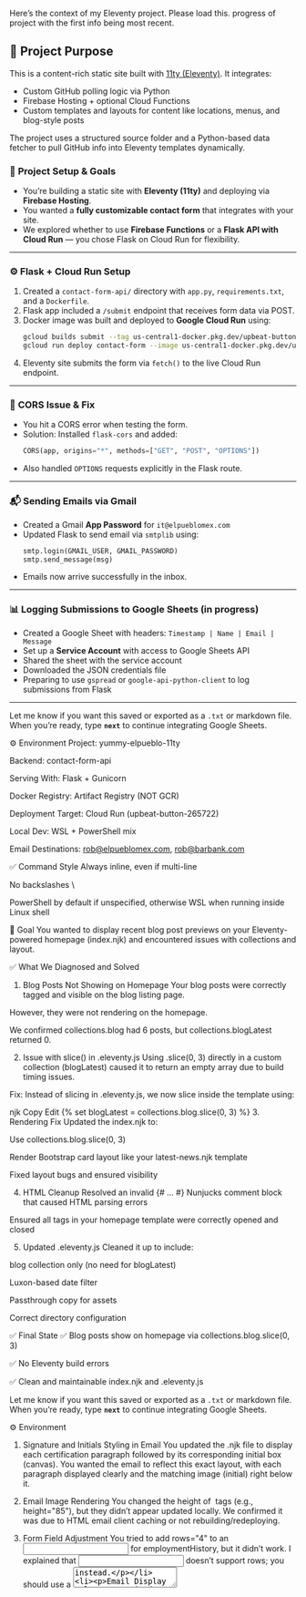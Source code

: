 Here’s the context of my Eleventy project. Please load this. progress of project with the first info being most recent.

## 🧠 Project Purpose

This is a content-rich static site built with [11ty (Eleventy)](https://11ty.dev). It integrates:

- Custom GitHub polling logic via Python
- Firebase Hosting + optional Cloud Functions
- Custom templates and layouts for content like locations, menus, and blog-style posts

The project uses a structured source folder and a Python-based data fetcher to pull GitHub info into Eleventy templates dynamically.

### 🧱 **Project Setup & Goals**

- You’re building a static site with **Eleventy (11ty)** and deploying via **Firebase Hosting**.
- You wanted a **fully customizable contact form** that integrates with your site.
- We explored whether to use **Firebase Functions** or a **Flask API with Cloud Run** — you chose Flask on Cloud Run for flexibility.

---

### ⚙️ **Flask + Cloud Run Setup**

1. Created a `contact-form-api/` directory with `app.py`, `requirements.txt`, and a `Dockerfile`.
2. Flask app included a `/submit` endpoint that receives form data via POST.
3. Docker image was built and deployed to **Google Cloud Run** using:
   ```bash
   gcloud builds submit --tag us-central1-docker.pkg.dev/upbeat-button-265722/contact-form
   gcloud run deploy contact-form --image us-central1-docker.pkg.dev/upbeat-button-265722/contact-form --platform managed --region us-central1 --allow-unauthenticated
   ```
4. Eleventy site submits the form via `fetch()` to the live Cloud Run endpoint.

---

### 🚨 **CORS Issue & Fix**

- You hit a CORS error when testing the form.
- Solution: Installed `flask-cors` and added:
  ```python
  CORS(app, origins="*", methods=["GET", "POST", "OPTIONS"])
  ```
- Also handled `OPTIONS` requests explicitly in the Flask route.

---

### 📬 **Sending Emails via Gmail**

- Created a Gmail **App Password** for `it@elpueblomex.com`
- Updated Flask to send email via `smtplib` using:
  ```python
  smtp.login(GMAIL_USER, GMAIL_PASSWORD)
  smtp.send_message(msg)
  ```
- Emails now arrive successfully in the inbox.

---

### 📊 **Logging Submissions to Google Sheets (in progress)**

- Created a Google Sheet with headers: `Timestamp | Name | Email | Message`
- Set up a **Service Account** with access to Google Sheets API
- Shared the sheet with the service account
- Downloaded the JSON credentials file
- Preparing to use `gspread` or `google-api-python-client` to log submissions from Flask

---

Let me know if you want this saved or exported as a `.txt` or markdown file. When you’re ready, type **`next`** to continue integrating Google Sheets.

⚙️ Environment
Project: yummy-elpueblo-11ty

Backend: contact-form-api

Serving With: Flask + Gunicorn

Docker Registry: Artifact Registry (NOT GCR)

Deployment Target: Cloud Run (upbeat-button-265722)

Local Dev: WSL + PowerShell mix

Email Destinations: rob@elpueblomex.com, rob@barbank.com

✅ Command Style
Always inline, even if multi-line

No backslashes \

PowerShell by default if unspecified, otherwise WSL when running inside Linux shell

🧠 Goal
You wanted to display recent blog post previews on your Eleventy-powered homepage (index.njk) and encountered issues with collections and layout.

✅ What We Diagnosed and Solved

1. Blog Posts Not Showing on Homepage
   Your blog posts were correctly tagged and visible on the blog listing page.

However, they were not rendering on the homepage.

We confirmed collections.blog had 6 posts, but collections.blogLatest returned 0.

2. Issue with slice() in .eleventy.js
   Using .slice(0, 3) directly in a custom collection (blogLatest) caused it to return an empty array due to build timing issues.

Fix: Instead of slicing in .eleventy.js, we now slice inside the template using:

njk
Copy
Edit
{% set blogLatest = collections.blog.slice(0, 3) %} 3. Rendering Fix
Updated the index.njk to:

Use collections.blog.slice(0, 3)

Render Bootstrap card layout like your latest-news.njk template

Fixed layout bugs and ensured visibility

4. HTML Cleanup
   Resolved an invalid {# ... #} Nunjucks comment block that caused HTML parsing errors

Ensured all tags in your homepage template were correctly opened and closed

5. Updated .eleventy.js
   Cleaned it up to include:

blog collection only (no need for blogLatest)

Luxon-based date filter

Passthrough copy for assets

Correct directory configuration

✅ Final State
✅ Blog posts show on homepage via collections.blog.slice(0, 3)

✅ No Eleventy build errors

✅ Clean and maintainable index.njk and .eleventy.js

Let me know if you want this saved or exported as a `.txt` or markdown file. When you’re ready, type **`next`** to continue integrating Google Sheets.

⚙️ Environment

1. Signature and Initials Styling in Email
You updated the .njk file to display each certification paragraph followed by its corresponding initial box (canvas). You wanted the email to reflect this exact layout, with each paragraph displayed clearly and the matching image (initial) right below it.

2. Email Image Rendering
You changed the height of <img> tags (e.g., height="85"), but they didn’t appear updated locally. We confirmed it was due to HTML email client caching or not rebuilding/redeploying.

3. Form Field Adjustment
You tried to add rows="4" to an <input> for employmentHistory, but it didn’t work. I explained that <input type="text"> doesn’t support rows; you should use a <textarea> instead.

4. Email Display Color
You noticed some fields in the email appeared purple. This was likely due to your local email client styling (e.g., Gmail marking visited or autofilled text).

5. Preparing for Cloud Run Deployment (v350, then v360)
You declared readiness to push the Dockerfile live as version v350. Later, you wanted to deploy version v360 and confirmed the correct project ID: upbeat-button-265722.

6. Domain Confusion
You noticed the deployed service URL changed unexpectedly (from https://contact-form-api... to https://el-pueblo-api...). We discussed that Cloud Run uses service names for the default URL, and that the contact-form-api service must be explicitly specified to retain the URL.

7. Date Format Fix
You wanted the date in the notification email to appear as month/day/year instead of YYYY-MM-DD. We noted that the .njk form field needs no change — formatting should be handled in app.py.

8. Docker Push Errors
You tried pushing the Docker image and encountered errors like name unknown: Repository "contact-form-api" not found. I explained this was likely due to not enabling or creating the Artifact Registry repository for your region (us-central1).

9. GCloud Output Issues
Your gcloud command gave an OSError: [Errno 22] Invalid argument, which is a known PowerShell encoding issue when outputting to stdout.

10. Final Deployment Command
You requested a corrected gcloud run deploy command using the confirmed service URL (https://contact-form-api...). I gave the full command to deploy version v360 using Artifact Registry and contact-form-api as the service name.

Since the last progress report, we’ve completed the full job application form on the job-openings.njk page, including all required fields, date and dropdown selectors, and grouped sections for personal, employment, and legal information. We added JavaScript logic to auto-fill the form with test data for faster testing. We also integrated three initial pads and one signature pad using canvas elements, with both mouse and touch support. These pads are converted to base64 images and sent as part of the form submission payload.

On the backend, we created the /jobs route in app.py to handle job application submissions. This route validates all required fields, logs the data into Sheet3 on Google Sheets, and returns a proper JSON response. We also added a new email function that sends the full application details to rob@elpueblomex.com and rob@barbank.com. The email now includes inline-rendered images of the initials and signature.

For local testing, we set up the Eleventy server at http://localhost:8080 and the Flask API at http://localhost:5000. We updated the CORS logic to support local development and resolved all preflight issues affecting /submit, /reserve, and /jobs. The forms and endpoints are now working reliably in both dev and production.

Rob began developing a third form for El Pueblo’s Eleventy-based website to collect job applications. He requested a full HTML form with specified fields, including dropdowns, text inputs, and required markers. The form would eventually include signature pads, but those were postponed. Initially, the form used <textarea> fields, but Rob clarified that all fields should use single-line inputs unless otherwise specified. Special cases like the references and felony explanation fields were updated to use multiline <textarea> elements with 4 rows for better usability.

Once the full form was built, JavaScript was added to handle POST submissions using fetch() to a new /jobs endpoint on the Flask API, hosted on Google Cloud Run. On the backend, Rob implemented the /jobs route in app.py, which receives the submission, validates required fields, logs data into “Sheet3” of the existing Google Sheet, and returns a JSON response. Optional email notifications are supported.

The form uses Eleventy’s dev server for local preview and testing at localhost:8080/job-openings.html, avoiding the need to deploy to Firebase during development. This streamlined local workflow allows Rob to test layout, validation, and API responses efficiently before pushing to production. The setup is now ready for signature support and email confirmations.

Rob worked on expanding the Eleventy-based static site for El Pueblo Mexican Food by integrating multiple backend forms using a Flask API deployed to Google Cloud Run. After resolving CORS issues and Cloud Run deployment bugs, both the contact form (/submit) and reservation form (/reserve) were made fully functional, including Google Sheets logging and email notifications via Gmail SMTP.

Later, issues arose while attempting to center a confirmation message returned by the reservation form. This led to miscommunication between frontend display logic and Flask routes. Docker images weren't properly rebuilt during those changes, which caused inconsistencies in behavior. Rebuilding and redeploying the Docker image resolved those errors.

Rob then created a new job-openings.njk page to collect employment applications. A full form was built with all fields, including select inputs and formatted one-line text areas. The backend /jobs endpoint was implemented to log submissions to “Sheet3” of the existing spreadsheet and return success messages via JSON.

The form is now connected via JavaScript using fetch() with appropriate error handling and required field validation. Future steps may include adding digital signature fields and email confirmations. Everything is now working smoothly again after the final redeploy and script updates.

You began by building two form endpoints—/submit for contact messages and /reserve for party reservations—using Flask, hosted on Google Cloud Run, and integrated with Google Sheets and Gmail. The backend was Dockerized, and deployment was managed via gcloud run deploy.

Initially, the reservation form was returning CORS and 404 errors, even though the route was correctly defined in app.py. You verified the route with @app.route("/reserve", methods=["POST", "OPTIONS"]) and ensured CORS headers were set. The real issue turned out to be Cloud Run not serving the most recent image despite rebuilding with docker build. This was fixed by using versioned tags like v10, v200, and deploying them cleanly, avoiding image cache issues with --no-cache.

Another problem was with how you tested the routes using curl in PowerShell. Many errors stemmed from PowerShell syntax differences (like backticks and escaping quotes), which led to confusing 400 and 404 errors. Eventually, you tested the endpoints successfully using both curl and Invoke-RestMethod.

You also ran into a confusing situation where the contact form stopped working, while the reservation form worked fine. After investigating, you discovered the contact form was still pointing to the old Cloud Run URL (abc123), while the reservation form had the updated one (v200). Once you corrected the endpoint in contact.njk, both forms worked properly.

Ultimately, the main problems were outdated frontend URLs, Docker image caching, and inconsistent deployment. These were resolved by confirming route definitions, verifying deployed versions, and syncing frontend service URLs.

Now both forms are working, and the stack is running smoothly on Cloud Run with email notifications and Google Sheets logging fully functional.

You’re working on an Eleventy-based static site with a Flask API deployed to Google Cloud Run. After successfully deploying a working /submit contact form endpoint, you built a new /reserve endpoint to handle party reservation form data. Despite validating the route existed in your Docker build, hitting /reserve on Cloud Run consistently returned a 404 error, which initially appeared to be a CORS issue.

After investigation, it became clear that the actual problem was that Cloud Run was serving an older version of your container — one that didn’t include /reserve. Even though you rebuilt the Docker image and tagged it :v2, Cloud Run kept deploying the same image digest (sha256:3cf3...). This meant your changes weren’t reaching production.

We confirmed that the issue stemmed from gcloud crashing during deploy due to a Windows-specific OSError: [Errno 22] Invalid argument, related to terminal encoding. This crash silently prevented your gcloud run deploy command from finishing successfully.

To resolve this:

You set PowerShell’s output encoding using $OutputEncoding = [System.Text.Encoding]::UTF8

Then rebuilt the Docker image using a fresh tag like :v3

Pushed it to Artifact Registry

Explicitly deployed the new image using the full tag with gcloud run deploy

You were instructed to verify the new revision in the Cloud Run console and test the route using PowerShell curl. This cleaned up any image caching issues and ensured /reserve is now correctly deployed and live.
You began by setting up an Eleventy (11ty) static site and integrating a contact form backend using Python Flask, deployed via Google Cloud Run. You created a contact-form-api with Flask, using Gmail SMTP for email delivery, and later added Google Sheets logging to track submissions. The backend correctly handled POST requests at /submit, verified using curl in both WSL and PowerShell environments.

We debugged several deployment and runtime issues. Early errors involved Cloud Run deployment failures due to image access from Google Container Registry (GCR), which is deprecated. We resolved this by pushing the Docker image to Artifact Registry instead. You also encountered an issue with secret scanning when trying to push the sheets-creds.json file to GitHub — GitHub's push protection blocked it due to it containing Google service credentials. We handled this by using .gitignore, removing the file from Git's index, and cleaning up commit history.

You successfully installed and ran Gunicorn within WSL to serve your Flask app. When transitioning to include Google Sheets, we configured OAuth scopes and used gspread and google-auth for appending form data to your spreadsheet. We overcame a submit() route duplication bug and installation errors related to distutils packages like blinker.

We updated the contact form logic so emails are sent to both rob@elpueblomex.com and rob@barbank.com, and added a confirmation email to be sent back to the person who filled out the form. Docker deployment scripts were tested and iterated on, with emphasis on inline PowerShell-compatible commands for tagging, pushing, and deploying.

Throughout the session, we reinforced using best practices for secrets management, deployment hygiene, and debugging Flask + Gunicorn issues on WSL.

You now have a fully functional contact form API that logs to Google Sheets, sends email notifications to admins, and sends confirmations to users.

In this session, we set up a fully customizable contact form for an Eleventy static site using a Flask API deployed on Google Cloud Run. After evaluating options, we chose Flask over Firebase Functions for greater flexibility and control. We built the Flask app with a /submit endpoint to handle POST requests, containerized it with Docker, and deployed it to Cloud Run using the Google Cloud CLI.

To handle browser security restrictions, we addressed a CORS error by integrating flask-cors and explicitly allowing cross-origin requests. Once the API was live, we wired up a frontend form in the Eleventy site to send submissions via fetch.

Next, we enabled Gmail integration by generating a secure App Password for it@elpueblomex.com and configured Flask to send emails via SMTP. After successful deployment and testing, we verified that the contact form was sending emails properly.

We also began integrating Google Sheets as a backend log for form submissions. This involved creating a new Google Sheet, setting up a service account, enabling the Google Sheets API, and preparing secure authentication credentials to allow Flask to write data to the sheet.

The session was highly productive, ending with a live contact form that sends real emails and is nearly ready for full data logging.

Always use thsi styling for buttons:

.btn-read-more {
background: #7f120b;
color: white;
border: 1px solid black;
padding: 10px 28px 12px 28px;
border-radius: 50px;
font-weight: 400;
font-size: 15px;
box-shadow: 0 8px 28px rgba(0, 0, 0, 0.1);
transition: 0.5s;
letter-spacing: 1px;
}

## 📁 Directory Structure Overview

```
Project Structure:

├── READ.MD
├── code-pull-index.html
├── design-source
│   └── image-template.psd
├── dist
│   ├── assets
│   │   ├── css
│   │   │   ├── custom.css
│   │   │   ├── main.css
│   │   │   └── vendor.min.css
│   │   ├── img
│   │   │   ├── about-2.jpg
│   │   │   ├── about.jpg
│   │   │   ├── apple-touch-icon.png
│   │   │   ├── blog
│   │   │   │   ├── bunuelos.jpg
│   │   │   │   ├── dinner-plate.jpg
│   │   │   │   └── dinner.jpg
│   │   │   ├── carne-asada.png
│   │   │   ├── carneasada plate.png
│   │   │   ├── chefs
│   │   │   │   ├── chefs-1.jpg
│   │   │   │   ├── chefs-2.jpg
│   │   │   │   └── chefs-3.jpg
│   │   │   ├── el-pueblo-logo.png
│   │   │   ├── el_pueblo_mex_logo-01.png
│   │   │   ├── events-1.jpg
│   │   │   ├── events-2.jpg
│   │   │   ├── events-3.jpg
│   │   │   ├── events-4.jpg
│   │   │   ├── favicon.png
│   │   │   ├── gallery
│   │   │   │   ├── gallery-1.jpg
│   │   │   │   ├── gallery-2.jpg
│   │   │   │   ├── gallery-3.jpg
│   │   │   │   ├── gallery-4.jpg
│   │   │   │   ├── gallery-5.jpg
│   │   │   │   ├── gallery-6.jpg
│   │   │   │   ├── gallery-7.jpg
│   │   │   │   └── gallery-8.jpg
│   │   │   ├── hero-img.png
│   │   │   ├── logo.png
│   │   │   ├── menu
│   │   │   │   ├── menu-item-1.png
│   │   │   │   ├── menu-item-2.png
│   │   │   │   ├── menu-item-3.png
│   │   │   │   ├── menu-item-4.png
│   │   │   │   ├── menu-item-5.png
│   │   │   │   └── menu-item-6.png
│   │   │   ├── menu-items
│   │   │   │   ├── 2-for-10-taco-combo.jpg
│   │   │   │   ├── adobada-burrito.jpg
│   │   │   │   ├── adobada-quesadilla.jpg
│   │   │   │   ├── adobada-taco.jpg
│   │   │   │   ├── adobada-torta.jpg
│   │   │   │   ├── bean-and-cheese-burrito.jpg
│   │   │   │   ├── breakfast-bowl.jpg
│   │   │   │   ├── breakfast-burrito.jpg
│   │   │   │   ├── breakfast.jpg
│   │   │   │   ├── cali-burrito.jpg
│   │   │   │   ├── carne-asada-burrito.jpg
│   │   │   │   ├── carne-asada-plate.jpg
│   │   │   │   ├── carne-asada-quesadilla.jpg
│   │   │   │   ├── carne-asada-taco.jpg
│   │   │   │   ├── carne-asada-torta.jpg
│   │   │   │   ├── carnitas-burrito.jpg
│   │   │   │   ├── carnitas-burrito2.jpg
│   │   │   │   ├── carnitas-plate.jpg
│   │   │   │   ├── carnitas-quesadilla.jpg
│   │   │   │   ├── carnitas-taco.jpg
│   │   │   │   ├── carnitas-torta.jpg
│   │   │   │   ├── cheese-quesadilla.jpg
│   │   │   │   ├── chickentortsoup.jpg
│   │   │   │   ├── chilaquiles-rojos.jpg
│   │   │   │   ├── chilaquiles-verdes.jpg
│   │   │   │   ├── chile-relleno-burrito.jpg
│   │   │   │   ├── chile-relleno-plate.jpg
│   │   │   │   ├── chile-relleno.jpg
│   │   │   │   ├── chimichanga.jpg
│   │   │   │   ├── chips-and-salsa.jpg
│   │   │   │   ├── chorizo-burrito.jpg
│   │   │   │   ├── chorizo-plate.jpg
│   │   │   │   ├── chorizo-torta.jpg
│   │   │   │   ├── conga-burrito.jpg
│   │   │   │   ├── dinners.jpg
│   │   │   │   ├── el-pueblo-mexican-food.jpg
│   │   │   │   ├── el-pueblo-torta-with-fries.jpg
│   │   │   │   ├── enchiladas.jpg
│   │   │   │   ├── fajitas-burrito.jpg
│   │   │   │   ├── fajitas-plate.jpg
│   │   │   │   ├── fish-taco.jpg
│   │   │   │   ├── fish_tacos.jpg
│   │   │   │   ├── flautas-(3).jpg
│   │   │   │   ├── fries-and-chips.jpg
│   │   │   │   ├── full-menu.jpg
│   │   │   │   ├── guacamole-(1-2-tray).jpg
│   │   │   │   ├── ham-and-cheese.jpg
│   │   │   │   ├── huevos-a-la-mexicana.jpg
│   │   │   │   ├── huevos-con-jamon.jpg
│   │   │   │   ├── huevos-rancheros.jpg
│   │   │   │   ├── josh-cellars-vintage-pinot-noir-bottle-central-coast-(750-ml).jpg
│   │   │   │   ├── kids-quesadilla.jpg
│   │   │   │   ├── la-marca-prosecco-bottle-doc-italy-(375-ml).jpg
│   │   │   │   ├── lengua-taco.jpg
│   │   │   │   ├── machaca-burrito.jpg
│   │   │   │   ├── machaca-plate.jpg
│   │   │   │   ├── machaca-torta.jpg
│   │   │   │   ├── make-your-own-tacos.jpg
│   │   │   │   ├── menu-items.zip
│   │   │   │   ├── menudo-sat-and-sun-only.jpg
│   │   │   │   ├── michelob-ultra-light-usa-limited-edition-beer-slim-cans-(12-fl-oz-x-24-ct).jpg
│   │   │   │   ├── modelo-especial-mexican-lager-bottles-(12-fl-oz-x-12-ct).jpg
│   │   │   │   ├── nachos-supreme.jpg
│   │   │   │   ├── party-packs.jpg
│   │   │   │   ├── pollo-asada-quesadilla.jpg
│   │   │   │   ├── pollo-asado-burrito.jpg
│   │   │   │   ├── pollo-asado-taco.jpg
│   │   │   │   ├── pollo-asado-torta.jpg
│   │   │   │   ├── protein-bowl.jpg
│   │   │   │   ├── protein-fries.jpg
│   │   │   │   ├── quesadillas.jpg
│   │   │   │   ├── rice-(8-oz).jpg
│   │   │   │   ├── rolled-tacos-(50).jpg
│   │   │   │   ├── rolled-with-guacamole-(3).jpg
│   │   │   │   ├── rolled-with-guacamole-(5).jpg
│   │   │   │   ├── rolled-with-sour-cream-(3).jpg
│   │   │   │   ├── rolled-with-sour-cream-(5).jpg
│   │   │   │   ├── shredded-beef-taco.jpg
│   │   │   │   ├── shredded-chicken-quesadilla.jpg
│   │   │   │   ├── shredded-chicken-taco.jpg
│   │   │   │   ├── shrimp-burrito.jpg
│   │   │   │   ├── shrimp-fries.jpg
│   │   │   │   ├── shrimp-quesadilla.jpg
│   │   │   │   ├── shrimp-taco.jpg
│   │   │   │   ├── side-of-rice-serves-20.jpg
│   │   │   │   ├── side-orders.jpg
│   │   │   │   ├── soon.jpg
│   │   │   │   ├── steak-and-eggs-burrito.jpg
│   │   │   │   ├── super-breakfast-bowl.jpg
│   │   │   │   ├── super-breakfast-burrito.jpg
│   │   │   │   ├── supreme-burrito.jpg
│   │   │   │   ├── surf-and-turf-bowl.jpg
│   │   │   │   ├── surf-and-turf-fries.jpg
│   │   │   │   ├── surf-n'-turf-burrito.jpg
│   │   │   │   ├── tacos---hard.jpg
│   │   │   │   ├── tacos---soft.jpg
│   │   │   │   ├── taquito-burrito.jpg
│   │   │   │   ├── tito's-gluten-free-80-proof-handmade-vodka-bottle-(750-ml).jpg
│   │   │   │   ├── two4tentacos.jpg
│   │   │   │   ├── veggie-fries.jpg
│   │   │   │   ├── veggie-quesadilla.jpg
│   │   │   │   └── white-claw-gluten-free-no.-1-variety-pack-hard-seltzer-cans-(12-fl-oz-x-12-ct).jpg
│   │   │   ├── new-bun.jpg
│   │   │   ├── reservation.jpg
│   │   │   ├── stats-bg.jpg
│   │   │   ├── taco.png
│   │   │   ├── tacos-front.webp
│   │   │   ├── tacos.webp
│   │   │   ├── team-shape.svg
│   │   │   └── testimonials
│   │   │       ├── testimonials-1.jpg
│   │   │       ├── testimonials-2.jpg
│   │   │       ├── testimonials-3.jpg
│   │   │       └── testimonials-4.jpg
│   │   ├── js
│   │   │   ├── main.js
│   │   │   └── reviews.js
│   │   ├── scss
│   │   └── vendor
│   │       ├── aos
│   │       │   ├── aos.cjs.js
│   │       │   ├── aos.css
│   │       │   ├── aos.esm.js
│   │       │   ├── aos.js
│   │       │   └── aos.js.map
│   │       ├── bootstrap
│   │       │   ├── css
│   │       │   │   ├── bootstrap-grid.css
│   │       │   │   ├── bootstrap-grid.css.map
│   │       │   │   ├── bootstrap-grid.min.css
│   │       │   │   ├── bootstrap-grid.min.css.map
│   │       │   │   ├── bootstrap-grid.rtl.css
│   │       │   │   ├── bootstrap-grid.rtl.css.map
│   │       │   │   ├── bootstrap-grid.rtl.min.css
│   │       │   │   ├── bootstrap-grid.rtl.min.css.map
│   │       │   │   ├── bootstrap-reboot.css
│   │       │   │   ├── bootstrap-reboot.css.map
│   │       │   │   ├── bootstrap-reboot.min.css
│   │       │   │   ├── bootstrap-reboot.min.css.map
│   │       │   │   ├── bootstrap-reboot.rtl.css
│   │       │   │   ├── bootstrap-reboot.rtl.css.map
│   │       │   │   ├── bootstrap-reboot.rtl.min.css
│   │       │   │   ├── bootstrap-reboot.rtl.min.css.map
│   │       │   │   ├── bootstrap-utilities.css
│   │       │   │   ├── bootstrap-utilities.css.map
│   │       │   │   ├── bootstrap-utilities.min.css
│   │       │   │   ├── bootstrap-utilities.min.css.map
│   │       │   │   ├── bootstrap-utilities.rtl.css
│   │       │   │   ├── bootstrap-utilities.rtl.css.map
│   │       │   │   ├── bootstrap-utilities.rtl.min.css
│   │       │   │   ├── bootstrap-utilities.rtl.min.css.map
│   │       │   │   ├── bootstrap.css
│   │       │   │   ├── bootstrap.css.map
│   │       │   │   ├── bootstrap.min.css
│   │       │   │   ├── bootstrap.min.css.map
│   │       │   │   ├── bootstrap.rtl.css
│   │       │   │   ├── bootstrap.rtl.css.map
│   │       │   │   ├── bootstrap.rtl.min.css
│   │       │   │   ├── bootstrap.rtl.min.css.map
│   │       │   │   └── prb.txt
│   │       │   └── js
│   │       │       ├── bootstrap.bundle.js
│   │       │       ├── bootstrap.bundle.js.map
│   │       │       ├── bootstrap.bundle.min.js
│   │       │       ├── bootstrap.bundle.min.js.map
│   │       │       ├── bootstrap.esm.js
│   │       │       ├── bootstrap.esm.js.map
│   │       │       ├── bootstrap.esm.min.js
│   │       │       ├── bootstrap.esm.min.js.map
│   │       │       ├── bootstrap.js
│   │       │       ├── bootstrap.js.map
│   │       │       ├── bootstrap.min.js
│   │       │       └── bootstrap.min.js.map
│   │       ├── bootstrap-icons
│   │       │   ├── bootstrap-icons.css
│   │       │   ├── bootstrap-icons.json
│   │       │   ├── bootstrap-icons.min.css
│   │       │   ├── bootstrap-icons.scss
│   │       │   └── fonts
│   │       │       ├── bootstrap-icons.woff
│   │       │       └── bootstrap-icons.woff2
│   │       ├── glightbox
│   │       │   ├── css
│   │       │   │   ├── glightbox.css
│   │       │   │   └── glightbox.min.css
│   │       │   └── js
│   │       │       ├── glightbox.js
│   │       │       └── glightbox.min.js
│   │       ├── php-email-form
│   │       │   └── validate.js
│   │       ├── purecounter
│   │       │   ├── purecounter_vanilla.js
│   │       │   └── purecounter_vanilla.js.map
│   │       └── swiper
│   │           ├── swiper-bundle.min.css
│   │           ├── swiper-bundle.min.js
│   │           └── swiper-bundle.min.js.map
│   ├── index.html
│   ├── latest-news.html
│   ├── locations.html
│   ├── menu.html
│   ├── posts
│   │   ├── anatomy-fish-taco
│   │   │   └── index.html
│   │   ├── breakfast-burritos
│   │   │   └── index.html
│   │   ├── bunuelos-crispy-sweet-treat
│   │   │   └── index.html
│   │   ├── fresh-and-authentic
│   │   │   └── index.html
│   │   ├── two-for-ten
│   │   │   └── index.html
│   │   └── voted-top-ten-yelp
│   │       └── index.html
│   └── test.html
├── file-tree.py
├── file_tree.txt
├── firebase.json
├── functions
│   ├── index.js
│   ├── package-lock.json
│   └── package.json
├── github-poller
│   ├── app.py
│   ├── index.html
│   └── requirements.txt
├── notes
├── notes.md
├── package-lock.json
├── package.json
├── rev.json
└── src
    ├── _includes
    │   ├── footer.njk
    │   └── header.njk
    ├── _layouts
    │   └── base.njk
    ├── assets
    │   ├── css
    │   │   ├── custom.css
    │   │   ├── main.css
    │   │   └── vendor.min.css
    │   ├── img
    │   │   ├── about-2.jpg
    │   │   ├── about.jpg
    │   │   ├── apple-touch-icon.png
    │   │   ├── blog
    │   │   │   ├── bunuelos.jpg
    │   │   │   ├── dinner-plate.jpg
    │   │   │   └── dinner.jpg
    │   │   ├── carne-asada.png
    │   │   ├── carneasada plate.png
    │   │   ├── chefs
    │   │   │   ├── chefs-1.jpg
    │   │   │   ├── chefs-2.jpg
    │   │   │   └── chefs-3.jpg
    │   │   ├── el-pueblo-logo.png
    │   │   ├── el_pueblo_mex_logo-01.png
    │   │   ├── events-1.jpg
    │   │   ├── events-2.jpg
    │   │   ├── events-3.jpg
    │   │   ├── events-4.jpg
    │   │   ├── favicon.png
    │   │   ├── gallery
    │   │   │   ├── gallery-1.jpg
    │   │   │   ├── gallery-2.jpg
    │   │   │   ├── gallery-3.jpg
    │   │   │   ├── gallery-4.jpg
    │   │   │   ├── gallery-5.jpg
    │   │   │   ├── gallery-6.jpg
    │   │   │   ├── gallery-7.jpg
    │   │   │   └── gallery-8.jpg
    │   │   ├── hero-img.png
    │   │   ├── logo.png
    │   │   ├── menu
    │   │   │   ├── menu-item-1.png
    │   │   │   ├── menu-item-2.png
    │   │   │   ├── menu-item-3.png
    │   │   │   ├── menu-item-4.png
    │   │   │   ├── menu-item-5.png
    │   │   │   └── menu-item-6.png
    │   │   ├── menu-items
    │   │   │   ├── 2-for-10-taco-combo.jpg
    │   │   │   ├── adobada-burrito.jpg
    │   │   │   ├── adobada-quesadilla.jpg
    │   │   │   ├── adobada-taco.jpg
    │   │   │   ├── adobada-torta.jpg
    │   │   │   ├── bean-and-cheese-burrito.jpg
    │   │   │   ├── breakfast-bowl.jpg
    │   │   │   ├── breakfast-burrito.jpg
    │   │   │   ├── breakfast.jpg
    │   │   │   ├── cali-burrito.jpg
    │   │   │   ├── carne-asada-burrito.jpg
    │   │   │   ├── carne-asada-plate.jpg
    │   │   │   ├── carne-asada-quesadilla.jpg
    │   │   │   ├── carne-asada-taco.jpg
    │   │   │   ├── carne-asada-torta.jpg
    │   │   │   ├── carnitas-burrito.jpg
    │   │   │   ├── carnitas-burrito2.jpg
    │   │   │   ├── carnitas-plate.jpg
    │   │   │   ├── carnitas-quesadilla.jpg
    │   │   │   ├── carnitas-taco.jpg
    │   │   │   ├── carnitas-torta.jpg
    │   │   │   ├── cheese-quesadilla.jpg
    │   │   │   ├── chickentortsoup.jpg
    │   │   │   ├── chilaquiles-rojos.jpg
    │   │   │   ├── chilaquiles-verdes.jpg
    │   │   │   ├── chile-relleno-burrito.jpg
    │   │   │   ├── chile-relleno-plate.jpg
    │   │   │   ├── chile-relleno.jpg
    │   │   │   ├── chimichanga.jpg
    │   │   │   ├── chips-and-salsa.jpg
    │   │   │   ├── chorizo-burrito.jpg
    │   │   │   ├── chorizo-plate.jpg
    │   │   │   ├── chorizo-torta.jpg
    │   │   │   ├── conga-burrito.jpg
    │   │   │   ├── dinners.jpg
    │   │   │   ├── el-pueblo-mexican-food.jpg
    │   │   │   ├── el-pueblo-torta-with-fries.jpg
    │   │   │   ├── enchiladas.jpg
    │   │   │   ├── fajitas-burrito.jpg
    │   │   │   ├── fajitas-plate.jpg
    │   │   │   ├── fish-taco.jpg
    │   │   │   ├── fish_tacos.jpg
    │   │   │   ├── flautas-(3).jpg
    │   │   │   ├── fries-and-chips.jpg
    │   │   │   ├── full-menu.jpg
    │   │   │   ├── guacamole-(1-2-tray).jpg
    │   │   │   ├── ham-and-cheese.jpg
    │   │   │   ├── huevos-a-la-mexicana.jpg
    │   │   │   ├── huevos-con-jamon.jpg
    │   │   │   ├── huevos-rancheros.jpg
    │   │   │   ├── josh-cellars-vintage-pinot-noir-bottle-central-coast-(750-ml).jpg
    │   │   │   ├── kids-quesadilla.jpg
    │   │   │   ├── la-marca-prosecco-bottle-doc-italy-(375-ml).jpg
    │   │   │   ├── lengua-taco.jpg
    │   │   │   ├── machaca-burrito.jpg
    │   │   │   ├── machaca-plate.jpg
    │   │   │   ├── machaca-torta.jpg
    │   │   │   ├── make-your-own-tacos.jpg
    │   │   │   ├── menu-items.zip
    │   │   │   ├── menudo-sat-and-sun-only.jpg
    │   │   │   ├── michelob-ultra-light-usa-limited-edition-beer-slim-cans-(12-fl-oz-x-24-ct).jpg
    │   │   │   ├── modelo-especial-mexican-lager-bottles-(12-fl-oz-x-12-ct).jpg
    │   │   │   ├── nachos-supreme.jpg
    │   │   │   ├── party-packs.jpg
    │   │   │   ├── pollo-asada-quesadilla.jpg
    │   │   │   ├── pollo-asado-burrito.jpg
    │   │   │   ├── pollo-asado-taco.jpg
    │   │   │   ├── pollo-asado-torta.jpg
    │   │   │   ├── protein-bowl.jpg
    │   │   │   ├── protein-fries.jpg
    │   │   │   ├── quesadillas.jpg
    │   │   │   ├── rice-(8-oz).jpg
    │   │   │   ├── rolled-tacos-(50).jpg
    │   │   │   ├── rolled-with-guacamole-(3).jpg
    │   │   │   ├── rolled-with-guacamole-(5).jpg
    │   │   │   ├── rolled-with-sour-cream-(3).jpg
    │   │   │   ├── rolled-with-sour-cream-(5).jpg
    │   │   │   ├── shredded-beef-taco.jpg
    │   │   │   ├── shredded-chicken-quesadilla.jpg
    │   │   │   ├── shredded-chicken-taco.jpg
    │   │   │   ├── shrimp-burrito.jpg
    │   │   │   ├── shrimp-fries.jpg
    │   │   │   ├── shrimp-quesadilla.jpg
    │   │   │   ├── shrimp-taco.jpg
    │   │   │   ├── side-of-rice-serves-20.jpg
    │   │   │   ├── side-orders.jpg
    │   │   │   ├── soon.jpg
    │   │   │   ├── steak-and-eggs-burrito.jpg
    │   │   │   ├── super-breakfast-bowl.jpg
    │   │   │   ├── super-breakfast-burrito.jpg
    │   │   │   ├── supreme-burrito.jpg
    │   │   │   ├── surf-and-turf-bowl.jpg
    │   │   │   ├── surf-and-turf-fries.jpg
    │   │   │   ├── surf-n'-turf-burrito.jpg
    │   │   │   ├── tacos---hard.jpg
    │   │   │   ├── tacos---soft.jpg
    │   │   │   ├── taquito-burrito.jpg
    │   │   │   ├── tito's-gluten-free-80-proof-handmade-vodka-bottle-(750-ml).jpg
    │   │   │   ├── two4tentacos.jpg
    │   │   │   ├── veggie-fries.jpg
    │   │   │   ├── veggie-quesadilla.jpg
    │   │   │   └── white-claw-gluten-free-no.-1-variety-pack-hard-seltzer-cans-(12-fl-oz-x-12-ct).jpg
    │   │   ├── new-bun.jpg
    │   │   ├── reservation.jpg
    │   │   ├── stats-bg.jpg
    │   │   ├── taco.png
    │   │   ├── tacos-front.webp
    │   │   ├── tacos.webp
    │   │   ├── team-shape.svg
    │   │   └── testimonials
    │   │       ├── testimonials-1.jpg
    │   │       ├── testimonials-2.jpg
    │   │       ├── testimonials-3.jpg
    │   │       └── testimonials-4.jpg
    │   ├── js
    │   │   ├── main.js
    │   │   └── reviews.js
    │   ├── scss
    │   └── vendor
    │       ├── aos
    │       │   ├── aos.cjs.js
    │       │   ├── aos.css
    │       │   ├── aos.esm.js
    │       │   ├── aos.js
    │       │   └── aos.js.map
    │       ├── bootstrap
    │       │   ├── css
    │       │   │   ├── bootstrap-grid.css
    │       │   │   ├── bootstrap-grid.css.map
    │       │   │   ├── bootstrap-grid.min.css
    │       │   │   ├── bootstrap-grid.min.css.map
    │       │   │   ├── bootstrap-grid.rtl.css
    │       │   │   ├── bootstrap-grid.rtl.css.map
    │       │   │   ├── bootstrap-grid.rtl.min.css
    │       │   │   ├── bootstrap-grid.rtl.min.css.map
    │       │   │   ├── bootstrap-reboot.css
    │       │   │   ├── bootstrap-reboot.css.map
    │       │   │   ├── bootstrap-reboot.min.css
    │       │   │   ├── bootstrap-reboot.min.css.map
    │       │   │   ├── bootstrap-reboot.rtl.css
    │       │   │   ├── bootstrap-reboot.rtl.css.map
    │       │   │   ├── bootstrap-reboot.rtl.min.css
    │       │   │   ├── bootstrap-reboot.rtl.min.css.map
    │       │   │   ├── bootstrap-utilities.css
    │       │   │   ├── bootstrap-utilities.css.map
    │       │   │   ├── bootstrap-utilities.min.css
    │       │   │   ├── bootstrap-utilities.min.css.map
    │       │   │   ├── bootstrap-utilities.rtl.css
    │       │   │   ├── bootstrap-utilities.rtl.css.map
    │       │   │   ├── bootstrap-utilities.rtl.min.css
    │       │   │   ├── bootstrap-utilities.rtl.min.css.map
    │       │   │   ├── bootstrap.css
    │       │   │   ├── bootstrap.css.map
    │       │   │   ├── bootstrap.min.css
    │       │   │   ├── bootstrap.min.css.map
    │       │   │   ├── bootstrap.rtl.css
    │       │   │   ├── bootstrap.rtl.css.map
    │       │   │   ├── bootstrap.rtl.min.css
    │       │   │   ├── bootstrap.rtl.min.css.map
    │       │   │   └── prb.txt
    │       │   └── js
    │       │       ├── bootstrap.bundle.js
    │       │       ├── bootstrap.bundle.js.map
    │       │       ├── bootstrap.bundle.min.js
    │       │       ├── bootstrap.bundle.min.js.map
    │       │       ├── bootstrap.esm.js
    │       │       ├── bootstrap.esm.js.map
    │       │       ├── bootstrap.esm.min.js
    │       │       ├── bootstrap.esm.min.js.map
    │       │       ├── bootstrap.js
    │       │       ├── bootstrap.js.map
    │       │       ├── bootstrap.min.js
    │       │       └── bootstrap.min.js.map
    │       ├── bootstrap-icons
    │       │   ├── bootstrap-icons.css
    │       │   ├── bootstrap-icons.json
    │       │   ├── bootstrap-icons.min.css
    │       │   ├── bootstrap-icons.scss
    │       │   └── fonts
    │       │       ├── bootstrap-icons.woff
    │       │       └── bootstrap-icons.woff2
    │       ├── glightbox
    │       │   ├── css
    │       │   │   ├── glightbox.css
    │       │   │   └── glightbox.min.css
    │       │   └── js
    │       │       ├── glightbox.js
    │       │       └── glightbox.min.js
    │       ├── php-email-form
    │       │   └── validate.js
    │       ├── purecounter
    │       │   ├── purecounter_vanilla.js
    │       │   └── purecounter_vanilla.js.map
    │       └── swiper
    │           ├── swiper-bundle.min.css
    │           ├── swiper-bundle.min.js
    │           └── swiper-bundle.min.js.map
    ├── blog.njk
    ├── index.njk
    ├── locations.njk
    ├── menu.njk
    ├── posts
    │   ├── anatomy-fish-taco.md
    │   ├── breakfast-burritos.md
    │   ├── bunuelos-crispy-sweet-treat.md
    │   ├── freash-and-authentic.md
    │   ├── two-for-ten.md
    │   └── yelp-voted-top-ten.md
    ├── robots.txt
    └── test.njk

---


```
